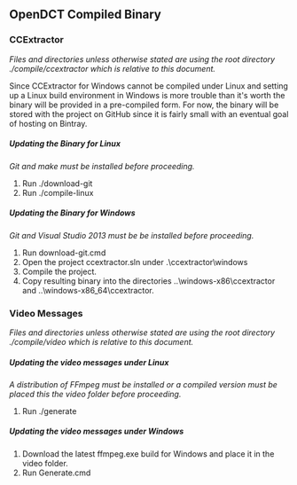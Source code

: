 ## OpenDCT Compiled Binary

### CCExtractor
*Files and directories unless otherwise stated are using the root
 directory ./compile/ccextractor which is relative to this document.*

Since CCExtractor for Windows cannot be compiled under Linux and setting
up a Linux build environment in Windows is more trouble than it's worth
the binary will be provided in a pre-compiled form. For now, the binary
will be stored with the project on GitHub since it is fairly small with
an eventual goal of hosting on Bintray.
 
##### Updating the Binary for Linux
*Git and make must be installed before proceeding.*

1. Run ./download-git
2. Run ./compile-linux

##### Updating the Binary for Windows
*Git and Visual Studio 2013 must be be installed before proceeding.*

1. Run download-git.cmd
2. Open the project ccextractor.sln under .\ccextractor\windows
3. Compile the project.
4. Copy resulting binary into the directories
   ..\windows-x86\ccextractor and ..\windows-x86_64\ccextractor.
   
### Video Messages
*Files and directories unless otherwise stated are using the root
 directory ./compile/video which is relative to this document.*
 
##### Updating the video messages under Linux
*A distribution of FFmpeg must be installed or a compiled version must
 be placed this the video folder before proceeding.*

1. Run ./generate
 
##### Updating the video messages under Windows

1. Download the latest ffmpeg.exe build for Windows and place it in the
   video folder.
2. Run Generate.cmd